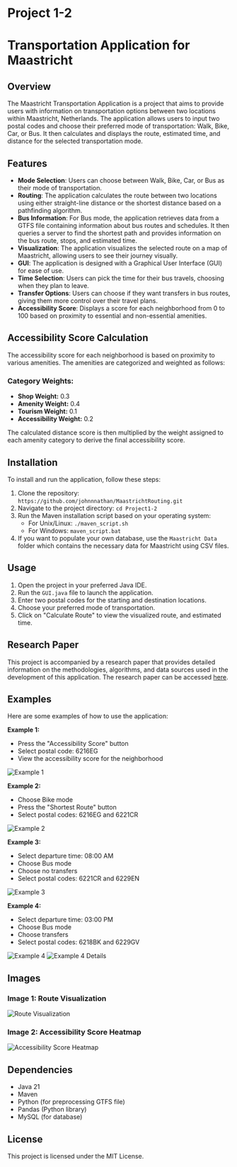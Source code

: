 # **Project 1-2**
# Transportation Application for Maastricht

## Overview
The Maastricht Transportation Application is a project that aims to provide users with information on transportation options between two locations within Maastricht, Netherlands. The application allows users to input two postal codes and choose their preferred mode of transportation: Walk, Bike, Car, or Bus. It then calculates and displays the route, estimated time, and distance for the selected transportation mode.

## Features
- **Mode Selection**: Users can choose between Walk, Bike, Car, or Bus as their mode of transportation.
- **Routing**: The application calculates the route between two locations using either straight-line distance or the shortest distance based on a pathfinding algorithm.
- **Bus Information**: For Bus mode, the application retrieves data from a GTFS file containing information about bus routes and schedules. It then queries a server to find the shortest path and provides information on the bus route, stops, and estimated time.
- **Visualization**: The application visualizes the selected route on a map of Maastricht, allowing users to see their journey visually.
- **GUI**: The application is designed with a Graphical User Interface (GUI) for ease of use.
- **Time Selection**: Users can pick the time for their bus travels, choosing when they plan to leave.
- **Transfer Options**: Users can choose if they want transfers in bus routes, giving them more control over their travel plans.
- **Accessibility Score**: Displays a score for each neighborhood from 0 to 100 based on proximity to essential and non-essential amenities.

## Accessibility Score Calculation
The accessibility score for each neighborhood is based on proximity to various amenities. The amenities are categorized and weighted as follows:
### Category Weights:
- **Shop Weight:** 0.3
- **Amenity Weight:** 0.4
- **Tourism Weight:** 0.1
- **Accessibility Weight:** 0.2

The calculated distance score is then multiplied by the weight assigned to each amenity category to derive the final accessibility score.

## Installation
To install and run the application, follow these steps:

1. Clone the repository: `https://github.com/johnnnathan/MaastrichtRouting.git`
2. Navigate to the project directory: `cd Project1-2`
3. Run the Maven installation script based on your operating system:
   - For Unix/Linux: `./maven_script.sh`
   - For Windows: `maven_script.bat`
4. If you want to populate your own database, use the `Maastricht Data` folder which contains the necessary data for Maastricht using CSV files.

## Usage
1. Open the project in your preferred Java IDE.
2. Run the `GUI.java` file to launch the application.
3. Enter two postal codes for the starting and destination locations.
4. Choose your preferred mode of transportation.
5. Click on "Calculate Route" to view the visualized route, and estimated time.

## Research Paper
This project is accompanied by a research paper that provides detailed information on the methodologies, algorithms, and data sources used in the development of this application. The research paper can be accessed [here](https://docs.google.com/document/d/1l6J6unJrMj5cpVTA6_UVfETZJUGGveTdMWLvvOa873c/edit?usp=sharing).

## Examples
Here are some examples of how to use the application:

**Example 1:**
- Press the "Accessibility Score" button
- Select postal code: 6216EG
- View the accessibility score for the neighborhood

![Example 1](data/img/screenshots/example_1.png)

**Example 2:**
- Choose Bike mode
- Press the "Shortest Route" button
- Select postal codes: 6216EG and 6221CR

![Example 2](data/img/screenshots/example_2.png)

**Example 3:**
- Select departure time: 08:00 AM
- Choose Bus mode
- Choose no transfers
- Select postal codes: 6221CR and 6229EN

![Example 3](data/img/screenshots/example_3.png)

**Example 4:**
- Select departure time: 03:00 PM
- Choose Bus mode
- Choose transfers
- Select postal codes: 6218BK and 6229GV

![Example 4](data/img/screenshots/example_4.png)
![Example 4 Details](data/img/screenshots/example_4_details.png)

## Images
### Image 1: Route Visualization
![Route Visualization](data/img/screenshots/example_4.png)

### Image 2: Accessibility Score Heatmap
![Accessibility Score Heatmap](data/img/screenshots/accessibility_score_heatmap.png)

## Dependencies
- Java 21
- Maven
- Python (for preprocessing GTFS file)
- Pandas (Python library)
- MySQL (for database)

## License
This project is licensed under the MIT License.
